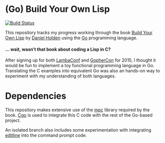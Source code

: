 # (Go) Build Your Own Lisp
[![Build Status](https://api.travis-ci.org/sunzenshen/go-build-your-own-lisp.png?branch=master)](https://travis-ci.org/sunzenshen/go-build-your-own-lisp)

This repository tracks my progress working through the book [Build Your Own Lisp](http://buildyourownlisp.com) by [Daniel Holden](https://github.com/orangeduck) using the [Go](http://golang.org) programming language.

#### ... wait, wasn’t that book about coding a Lisp in C?

After signing up for both [LambaConf](http://www.degoesconsulting.com/lambdaconf-2015/) and [GopherCon](http://gophercon.com/) for 2015, I thought it would be fun to implement a toy functional programming language in Go. Translating the C examples into equivalent Go was also an hands-on way to experiment with my understanding of both languages.

# Dependencies

This repository makes extensive use of the [mpc](https://github.com/orangeduck/mpc) library required by the book. [Cgo](http://golang.org/cmd/cgo/) is used to integrate this C code with the rest of the Go-based project.

An isolated branch also includes some experimentation with integrating [editline](https://github.com/troglobit/editline) into the command prompt code.
